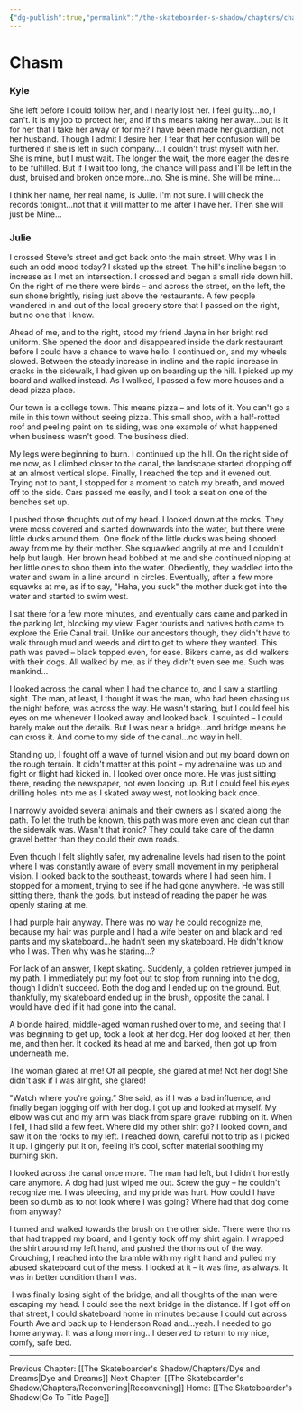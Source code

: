 ```yaml
---
{"dg-publish":true,"permalink":"/the-skateboarder-s-shadow/chapters/chasm/"}
---
```


# Chasm

### Kyle

She left before I could follow her, and I nearly lost her. I feel guilty…no, I can't. It is my job to protect her, and if this means taking her away…but is it for her that I take her away or for me? I have been made her guardian, not her husband. Though I admit I desire her, I fear that her confusion will be furthered if she is left in such company… I couldn't trust myself with her. She is mine, but I must wait. The longer the wait, the more eager the desire to be fulfilled. But if I wait too long, the chance will pass and I'll be left in the dust, bruised and broken once more…no. She is mine. She will be mine…

I think her name, her real name, is Julie. I'm not sure. I will check the records tonight…not that it will matter to me after I have her. Then she will just be Mine…

  

### Julie

I crossed Steve's street and got back onto the main street. Why was I in such an odd mood today? I skated up the street. The hill's incline began to increase as I met an intersection. I crossed and began a small ride down hill. On the right of me there were birds – and across the street, on the left, the sun shone brightly, rising just above the restaurants. A few people wandered in and out of the local grocery store that I passed on the right, but no one that I knew. 

Ahead of me, and to the right, stood my friend Jayna in her bright red uniform. She opened the door and disappeared inside the dark restaurant before I could have a chance to wave hello. I continued on, and my wheels slowed. Between the steady increase in incline and the rapid increase in cracks in the sidewalk, I had given up on boarding up the hill. I picked up my board and walked instead. As I walked, I passed a few more houses and a dead pizza place.

Our town is a college town. This means pizza – and lots of it. You can't go a mile in this town without seeing pizza. This small shop, with a half-rotted roof and peeling paint on its siding, was one example of what happened when business wasn't good. The business died.

My legs were beginning to burn. I continued up the hill. On the right side of me now, as I climbed closer to the canal, the landscape started dropping off at an almost vertical slope. Finally, I reached the top and it evened out. Trying not to pant, I stopped for a moment to catch my breath, and moved off to the side. Cars passed me easily, and I took a seat on one of the benches set up.

I pushed those thoughts out of my head. I looked down at the rocks. They were moss covered and slanted downwards into the water, but there were little ducks around them. One flock of the little ducks was being shooed away from me by their mother. She squawked angrily at me and I couldn't help but laugh. Her brown head bobbed at me and she continued nipping at her little ones to shoo them into the water. Obediently, they waddled into the water and swam in a line around in circles. Eventually, after a few more squawks at me, as if to say, "Haha, you suck" the mother duck got into the water and started to swim west.

I sat there for a few more minutes, and eventually cars came and parked in the parking lot, blocking my view. Eager tourists and natives both came to explore the Erie Canal trail. Unlike our ancestors though, they didn't have to walk through mud and weeds and dirt to get to where they wanted. This path was paved – black topped even, for ease. Bikers came, as did walkers with their dogs. All walked by me, as if they didn't even see me. Such was mankind…

I looked across the canal when I had the chance to, and I saw a startling sight. The man, at least, I thought it was the man, who had been chasing us the night before, was across the way. He wasn't staring, but I could feel his eyes on me whenever I looked away and looked back. I squinted – I could barely make out the details. But I was near a bridge…and bridge means he can cross it. And come to my side of the canal…no way in hell. 

Standing up, I fought off a wave of tunnel vision and put my board down on the rough terrain. It didn't matter at this point – my adrenaline was up and fight or flight had kicked in. I looked over once more. He was just sitting there, reading the newspaper, not even looking up. But I could feel his eyes drilling holes into me as I skated away west, not looking back once. 

I narrowly avoided several animals and their owners as I skated along the path. To let the truth be known, this path was more even and clean cut than the sidewalk was. Wasn't that ironic? They could take care of the damn gravel better than they could their own roads.

Even though I felt slightly safer, my adrenaline levels had risen to the point where I was constantly aware of every small movement in my peripheral vision. I looked back to the southeast, towards where I had seen him. I stopped for a moment, trying to see if he had gone anywhere. He was still sitting there, thank the gods, but instead of reading the paper he was openly staring at me.

I had purple hair anyway. There was no way he could recognize me, because my hair was purple and I had a wife beater on and black and red pants and my skateboard…he hadn’t seen my skateboard. He didn't know who I was. Then why was he staring…?

For lack of an answer, I kept skating. Suddenly, a golden retriever jumped in my path. I immediately put my foot out to stop from running into the dog, though I didn't succeed. Both the dog and I ended up on the ground. But, thankfully, my skateboard ended up in the brush, opposite the canal. I would have died if it had gone into the canal.

A blonde haired, middle-aged woman rushed over to me, and seeing that I was beginning to get up, took a look at her dog. Her dog looked at her, then me, and then her. It cocked its head at me and barked, then got up from underneath me. 

The woman glared at me! Of all people, she glared at me! Not her dog! She didn't ask if I was alright, she glared!

"Watch where you're going.” She said, as if I was a bad influence, and finally began jogging off with her dog. I got up and looked at myself. My elbow was cut and my arm was black from spare gravel rubbing on it. When I fell, I had slid a few feet. Where did my other shirt go? I looked down, and saw it on the rocks to my left. I reached down, careful not to trip as I picked it up. I gingerly put it on, feeling it’s cool, softer material soothing my burning skin.

I looked across the canal once more. The man had left, but I didn't honestly care anymore. A dog had just wiped me out. Screw the guy – he couldn't recognize me. I was bleeding, and my pride was hurt. How could I have been so dumb as to not look where I was going? Where had that dog come from anyway?

I turned and walked towards the brush on the other side. There were thorns that had trapped my board, and I gently took off my shirt again. I wrapped the shirt around my left hand, and pushed the thorns out of the way. Crouching, I reached into the bramble with my right hand and pulled my abused skateboard out of the mess. I looked at it – it was fine, as always. It was in better condition than I was.

 I was finally losing sight of the bridge, and all thoughts of the man were escaping my head. I could see the next bridge in the distance. If I got off on that street, I could skateboard home in minutes because I could cut across Fourth Ave and back up to Henderson Road and…yeah. I needed to go home anyway. It was a long morning…I deserved to return to my nice, comfy, safe bed.

  
  ---
Previous Chapter: [[The Skateboarder's Shadow/Chapters/Dye and Dreams\|Dye and Dreams]]
Next Chapter: [[The Skateboarder's Shadow/Chapters/Reconvening\|Reconvening]]
Home: [[The Skateboarder's Shadow\|Go To Title Page]]
  
